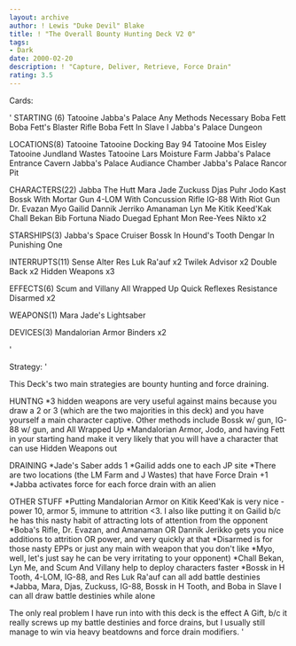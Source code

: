 ```yaml
---
layout: archive
author: ! Lewis "Duke Devil" Blake
title: ! "The Overall Bounty Hunting Deck V2 0"
tags:
- Dark
date: 2000-02-20
description: ! "Capture, Deliver, Retrieve, Force Drain"
rating: 3.5
---
```

Cards: 

' STARTING (6)
Tatooine Jabba's Palace
Any Methods Necessary
Boba Fett
Boba Fett's Blaster Rifle
Boba Fett In Slave I
Jabba's Palace Dungeon

 LOCATIONS(8)
Tatooine
Tatooine Docking Bay 94
Tatooine Mos Eisley
Tatooine Jundland Wastes
Tatooine Lars Moisture Farm
Jabba's Palace Entrance Cavern
Jabba's Palace Audiance Chamber
Jabba's Palace Rancor Pit

 CHARACTERS(22)
Jabba The Hutt
Mara Jade
Zuckuss
Djas Puhr
Jodo Kast
Bossk With Mortar Gun
4-LOM With Concussion Rifle
IG-88 With Riot Gun
Dr. Evazan
Myo
Gailid
Dannik Jerriko
Amanaman
Lyn Me
Kitik Keed'Kak
Chall Bekan
Bib Fortuna
Niado Duegad
Ephant Mon
Ree-Yees
Nikto x2

 STARSHIPS(3)
Jabba's Space Cruiser
Bossk In Hound's Tooth
Dengar In Punishing One

 INTERRUPTS(11)
Sense
Alter
Res Luk Ra'auf x2
Twilek Advisor x2
Double Back x2
Hidden Weapons x3

 EFFECTS(6)
Scum and Villany
All Wrapped Up
Quick Reflexes
Resistance
Disarmed x2

 WEAPONS(1)
Mara Jade's Lightsaber

 DEVICES(3)
Mandalorian Armor
Binders x2

'

Strategy: '

This Deck's two main strategies are bounty hunting and force draining.

HUNTNG
 *3 hidden weapons are very useful against mains because you draw a 2 or 3 (which are the two majorities in this deck) and you have yourself a main character captive.	Other methods include Bossk w/ gun, IG-88 w/ gun, and All Wrapped Up
 *Mandalorian Armor, Jodo, and having Fett in your starting hand make it very likely that you will have a character that can use Hidden Weapons out

DRAINING
 *Jade's Saber adds 1
 *Gailid adds one to each JP site
 *There are two locations (the LM Farm and J Wastes) that  have Force Drain +1
 *Jabba activates force for each force drain with an alien

OTHER STUFF
 *Putting Mandalorian Armor on Kitik Keed'Kak is very nice - power 10, armor 5, immune to attrition <3.  I also like putting it on Gailid b/c he has this nasty habit of attracting lots of attention from the opponent
 *Boba's Rifle, Dr. Evazan, and Amanaman OR Dannik Jerikko gets you nice additions to attrition OR power, and very quickly at that
 *Disarmed is for those nasty EPPs or just any main with weapon that you don't like
 *Myo, well, let's just say he can be very irritating to your opponent)
 *Chall Bekan, Lyn Me, and Scum And Villany help to deploy characters faster
 *Bossk in H Tooth, 4-LOM, IG-88, and Res Luk Ra'auf can all add battle destinies
 *Jabba, Mara, Djas, Zuckuss, IG-88, Bossk in H Tooth, and Boba in Slave I can all draw battle destinies while alone


The only real problem I have run into with this deck is the effect A Gift, b/c it really screws up my battle destinies and force drains, but I usually still manage to win via heavy beatdowns and force drain modifiers.  '